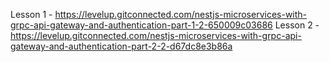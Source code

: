 Lesson 1 - https://levelup.gitconnected.com/nestjs-microservices-with-grpc-api-gateway-and-authentication-part-1-2-650009c03686
Lesson 2 - https://levelup.gitconnected.com/nestjs-microservices-with-grpc-api-gateway-and-authentication-part-2-2-d67dc8e3b86a